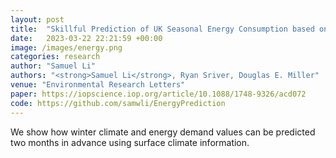 ```yaml
---
layout: post
title:  "Skillful Prediction of UK Seasonal Energy Consumption based on Surface Climate Information"
date:   2023-03-22 22:21:59 +00:00
image: /images/energy.png
categories: research
author: "Samuel Li"
authors: "<strong>Samuel Li</strong>, Ryan Sriver, Douglas E. Miller"
venue: "Environmental Research Letters"
paper: https://iopscience.iop.org/article/10.1088/1748-9326/acd072
code: https://github.com/samwli/EnergyPrediction
---
```

We show how winter climate and energy demand values can be predicted two months in advance using surface climate information.